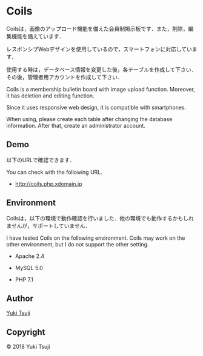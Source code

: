Coils
====
Coilsは，画像のアップロード機能を備えた会員制掲示板です．また，削除，編集機能を備えています．

レスポンシブWebデザインを使用しているので，スマートフォンに対応しています．

使用する時は，データベース情報を変更した後，各テーブルを作成して下さい．その後，管理者用アカウントを作成して下さい．

Coils is a membership bulletin board with image upload function. Moreover, it has deletion and editing function.

Since it uses responsive web design, it is compatible with smartphones.

When using, please create each table after changing the database information. After that, create an administrator account.

## Demo
以下のURLで確認できます．

You can check with the following URL.

+ <http://coils.php.xdomain.jp>

## Environment
Coilsは，以下の環境で動作確認を行いました．他の環境でも動作するかもしれませんが，サポートしていません．

I have tested Coils on the following environment. Coils may work on the other environment, but I do not support the other setting.

+ Apache 2.4

+ MySQL 5.0

+ PHP 7.1

## Author
[Yuki Tsuji](https://github.com/coils)

## Copyright
© 2018 Yuki Tsuji
